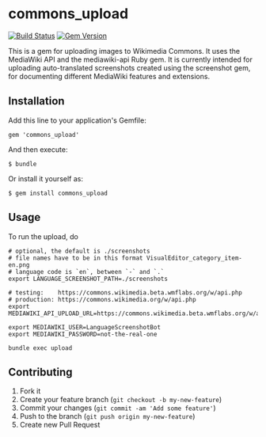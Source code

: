 # commons_upload

[![Build Status](https://travis-ci.org/amire80/commons_upload.svg?branch=master)](https://travis-ci.org/amire80/commons_upload)
[![Gem Version](https://badge.fury.io/rb/commons_upload.svg)](https://badge.fury.io/rb/commons_upload)

This is a gem for uploading images to Wikimedia Commons.
It uses the MediaWiki API and the mediawiki-api Ruby gem.
It is currently intended for uploading auto-translated
screenshots created using the screenshot gem, for documenting
different MediaWiki features and extensions.

## Installation

Add this line to your application's Gemfile:

    gem 'commons_upload'

And then execute:

    $ bundle

Or install it yourself as:

    $ gem install commons_upload

## Usage

To run the upload, do

    # optional, the default is ./screenshots
    # file names have to be in this format VisualEditor_category_item-en.png
    # language code is `en`, between `-` and `.`
    export LANGUAGE_SCREENSHOT_PATH=./screenshots

    # testing:    https://commons.wikimedia.beta.wmflabs.org/w/api.php
    # production: https://commons.wikimedia.org/w/api.php
    export MEDIAWIKI_API_UPLOAD_URL=https://commons.wikimedia.beta.wmflabs.org/w/api.php

    export MEDIAWIKI_USER=LanguageScreenshotBot
    export MEDIAWIKI_PASSWORD=not-the-real-one

    bundle exec upload

## Contributing

1. Fork it
2. Create your feature branch (`git checkout -b my-new-feature`)
3. Commit your changes (`git commit -am 'Add some feature'`)
4. Push to the branch (`git push origin my-new-feature`)
5. Create new Pull Request
